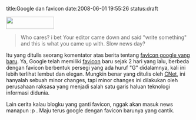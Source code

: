 title:Google dan favicon
date:2008-06-01 19:55:26
status:draft

<img class="alignnone size-full wp-image-360" src="http://kecebongsoft.files.wordpress.com/2008/06/googlefavicon.jpg" alt="" width="130" height="33" />
<blockquote>Who cares?  i bet Your editor came down and said "write something" and this is what you came up with.  Slow news day?</blockquote>
<p style="text-align:left;">Itu yang ditulis seorang komentator atas berita tentang <a href="http://news.cnet.com/8301-10784_3-9956237-7.html?part=rss&amp;tag=feed&amp;subj=NewsBlog">favicon google yang baru</a>. Ya, Google telah memiliki <a href="http://en.wikipedia.org/wiki/Favicon">favicon</a> baru sejak 2 hari yang lalu, berbeda dengan favicon berbentuk persegi yang ada huruf "G" didalamnya, kali ini lebih terlihat lembut dan elegan. Mungkin benar yang ditulis oleh <a href="http://news.cnet.com/">CNet</a>, ini hanyalah sebuah minor changes, tapi minor changes ini dilakukan oleh perusahaan raksasa yang menjadi salah satu garis haluan teknologi informasi didunia.<!--more--></p>
<p style="text-align:left;">Lain cerita kalau blogku yang ganti favicon, nggak akan masuk news manapun :p . Maju terus google dengan favicon barunya yang cantik.</p>